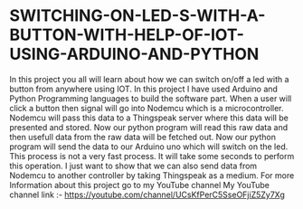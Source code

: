 # SWITCHING-ON-LED-S-WITH-A-BUTTON-WITH-HELP-OF-IOT-USING-ARDUINO-AND-PYTHON
In this project you all will learn about how we can switch on/off a led with a button from anywhere using IOT. 
In this project I have used Arduino and Python Programming languages to build the software part.
When a user will click a button then signal will go into Nodemcu which is a microcontroller. Nodemcu will pass this data to a Thingspeak server where this data will be presented and stored. Now our python program will read this raw data and then usefull data from the raw data will be fetched out. Now our python program will send the data to our Arduino uno which will switch on the led.
This process is not a very fast process. It will take some seconds to perform this operation.
I just want to show that we can also send data from Nodemcu to another controller by taking Thingspeak as a medium.
For more Information about this project go to my YouTube channel
My YouTube channel link :- https://youtube.com/channel/UCsKfPerC5SseOFjiZ5Zy7Xg
